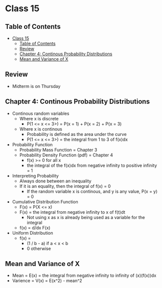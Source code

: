 # Class 15

## Table of Contents

- [Class 15](#class-15)
  - [Table of Contents](#table-of-contents)
  - [Review](#review)
  - [Chapter 4: Continous Probability Distributions](#chapter-4-continous-probability-distributions)
  - [Mean and Variance of X](#mean-and-variance-of-x)

## Review

- Midterm is on Thursday

## Chapter 4: Continous Probability Distributions

- Continous random variables
  - Where x is discrete
    - P(1 <= x <= 3>) = P(x = 1) + P(x = 2) + P(x = 3)
  - Where x is continous
    - Probability is defined as the area under the curve
    - P(1 <= x <= 3>) = the integral from 1 to 3 of f(x)dx
- Probability Function
  - Probability Mass Function = Chapter 3
  - Probability Density Function (pdf) = Chapter 4
    - f(x) >= 0 for all x
    - the integral of the f(x)dx from negative infinity to positive infinity = 1
- Interpreting Probability
  - Always done between an inequality
  - If it is an equality, then the integral of f(x) = 0
    - If the random variable x is continous, and y is any value, P(x = y) = 0
- Cumulative Distribution Function
  - F(x) = P(X <= x)
  - F(x) = the integral from negative infinity to x of f(t)dt
    - Not using x as x is already being used as a variable for the integral
  - f(x) = d/dx F(x)
- Uniform Distribution
  - f(x) =
    - (1 / b - a) if a < x < b
    - 0 otherwise

## Mean and Variance of X

- Mean = E(x) = the integral from negative infinity to infinity of (x)(f(x))dx
- Varience = V(x) = E(x^2) - mean^2

